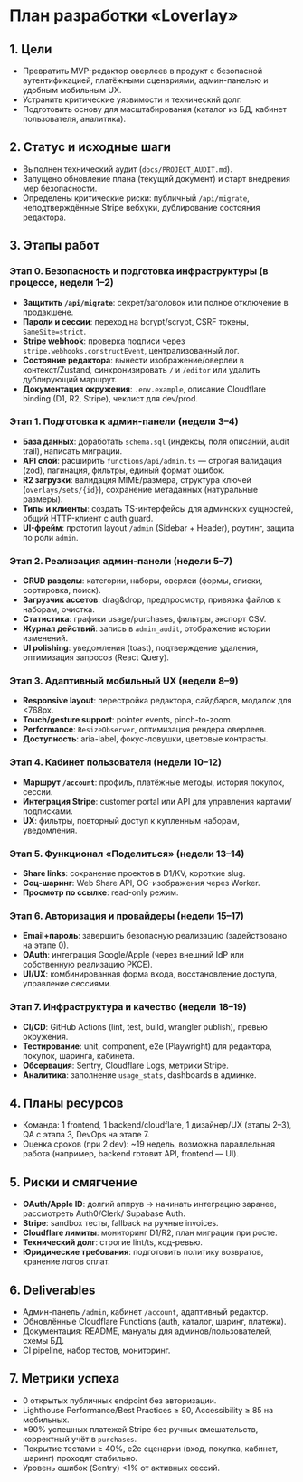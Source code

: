 # План разработки «Loverlay»

## 1. Цели
- Превратить MVP-редактор оверлеев в продукт с безопасной аутентификацией, платёжными сценариями, админ-панелью и удобным мобильным UX.
- Устранить критические уязвимости и технический долг.
- Подготовить основу для масштабирования (каталог из БД, кабинет пользователя, аналитика).

## 2. Статус и исходные шаги
- Выполнен технический аудит (`docs/PROJECT_AUDIT.md`).
- Запущено обновление плана (текущий документ) и старт внедрения мер безопасности.
- Определены критические риски: публичный `/api/migrate`, неподтверждённые Stripe вебхуки, дублирование состояния редактора.

## 3. Этапы работ

### Этап 0. Безопасность и подготовка инфраструктуры (в процессе, недели 1–2)
- **Защитить `/api/migrate`**: секрет/заголовок или полное отключение в продакшене.
- **Пароли и сессии**: переход на bcrypt/scrypt, CSRF токены, `SameSite=strict`.
- **Stripe webhook**: проверка подписи через `stripe.webhooks.constructEvent`, централизованный лог.
- **Состояние редактора**: вынести изображение/оверлеи в контекст/Zustand, синхронизировать `/` и `/editor` или удалить дублирующий маршрут.
- **Документация окружения**: `.env.example`, описание Cloudflare binding (D1, R2, Stripe), чеклист для dev/prod.

### Этап 1. Подготовка к админ-панели (недели 3–4)
- **База данных**: доработать `schema.sql` (индексы, поля описаний, audit trail), написать миграции.
- **API слой**: расширить `functions/api/admin.ts` — строгая валидация (zod), пагинация, фильтры, единый формат ошибок.
- **R2 загрузки**: валидация MIME/размера, структура ключей (`overlays/sets/{id}`), сохранение метаданных (натуральные размеры).
- **Типы и клиенты**: создать TS-интерфейсы для админских сущностей, общий HTTP-клиент с auth guard.
- **UI-фрейм**: прототип layout `/admin` (Sidebar + Header), роутинг, защита по роли `admin`.

### Этап 2. Реализация админ-панели (недели 5–7)
- **CRUD разделы**: категории, наборы, оверлеи (формы, списки, сортировка, поиск).
- **Загрузчик ассетов**: drag&drop, предпросмотр, привязка файлов к наборам, очистка.
- **Статистика**: графики usage/purchases, фильтры, экспорт CSV.
- **Журнал действий**: запись в `admin_audit`, отображение истории изменений.
- **UI polishing**: уведомления (toast), подтверждение удаления, оптимизация запросов (React Query).

### Этап 3. Адаптивный мобильный UX (недели 8–9)
- **Responsive layout**: перестройка редактора, сайдбаров, модалок для <768px.
- **Touch/gesture support**: pointer events, pinch-to-zoom.
- **Performance**: `ResizeObserver`, оптимизация рендера оверлеев.
- **Доступность**: aria-label, фокус-ловушки, цветовые контрасты.

### Этап 4. Кабинет пользователя (недели 10–12)
- **Маршрут `/account`**: профиль, платёжные методы, история покупок, сессии.
- **Интеграция Stripe**: customer portal или API для управления картами/подписками.
- **UX**: фильтры, повторный доступ к купленным наборам, уведомления.

### Этап 5. Функционал «Поделиться» (недели 13–14)
- **Share links**: сохранение проектов в D1/KV, короткие slug.
- **Соц-шаринг**: Web Share API, OG-изображения через Worker.
- **Просмотр по ссылке**: read-only режим.

### Этап 6. Авторизация и провайдеры (недели 15–17)
- **Email+пароль**: завершить безопасную реализацию (задействовано на этапе 0).
- **OAuth**: интеграция Google/Apple (через внешний IdP или собственную реализацию PKCE).
- **UI/UX**: комбинированная форма входа, восстановление доступа, управление сессиями.

### Этап 7. Инфраструктура и качество (недели 18–19)
- **CI/CD**: GitHub Actions (lint, test, build, wrangler publish), превью окружения.
- **Тестирование**: unit, component, e2e (Playwright) для редактора, покупок, шаринга, кабинета.
- **Обсервация**: Sentry, Cloudflare Logs, метрики Stripe.
- **Аналитика**: заполнение `usage_stats`, dashboards в админке.

## 4. Планы ресурсов
- Команда: 1 frontend, 1 backend/cloudflare, 1 дизайнер/UX (этапы 2–3), QA с этапа 3, DevOps на этапе 7.
- Оценка сроков (при 2 dev): ~19 недель, возможна параллельная работа (например, backend готовит API, frontend — UI).

## 5. Риски и смягчение
- **OAuth/Apple ID**: долгий аппрув → начинать интеграцию заранее, рассмотреть Auth0/Clerk/ Supabase Auth.
- **Stripe**: sandbox тесты, fallback на ручные invoices.
- **Cloudflare лимиты**: мониторинг D1/R2, план миграции при росте.
- **Технический долг**: строгие lint/ts, код-ревью.
- **Юридические требования**: подготовить политику возвратов, хранение логов оплат.

## 6. Deliverables
- Админ-панель `/admin`, кабинет `/account`, адаптивный редактор.
- Обновлённые Cloudflare Functions (auth, каталог, шаринг, платежи).
- Документация: README, мануалы для админов/пользователей, схемы БД.
- CI pipeline, набор тестов, мониторинг.

## 7. Метрики успеха
- 0 открытых публичных endpoint без авторизации.
- Lighthouse Performance/Best Practices ≥ 80, Accessibility ≥ 85 на мобильных.
- ≥90% успешных платежей Stripe без ручных вмешательств, корректный учёт в `purchases`.
- Покрытие тестами ≥ 40%, e2e сценарии (вход, покупка, кабинет, шаринг) проходят стабильно.
- Уровень ошибок (Sentry) <1% от активных сессий.
